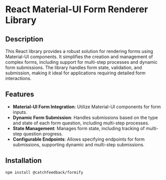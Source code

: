 # React Material-UI Form Renderer Library

## Description

This React library provides a robust solution for rendering forms using Material-UI components. It simplifies the creation and management of complex forms, including support for multi-step processes and dynamic form submissions. The library handles form state, validation, and submission, making it ideal for applications requiring detailed form interactions.

## Features

- **Material-UI Form Integration**: Utilize Material-UI components for form inputs.
- **Dynamic Form Submission**: Handles submissions based on the type and state of each form question, including multi-step processes.
- **State Management**: Manages form state, including tracking of multi-step question progress.
- **Configurable Endpoints**: Allows specifying endpoints for form submissions, supporting dynamic and multi-step submissions.

## Installation

```bash
npm install @catchfeedback/formify
